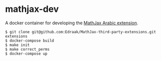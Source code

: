 # mathjax-dev
A docker container for developing the [MathJax Arabic extension](https://github.com/mathjax/MathJax-third-party-extensions/pull/20).



    $ git clone git@github.com:Edraak/MathJax-third-party-extensions.git extensions
    $ docker-compose build
    $ make init
    $ make correct_perms
    $ docker-compose up
